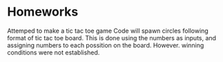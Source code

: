 # Homeworks

Attemped to make a tic tac toe game
Code will spawn circles following format of tic tac toe board. This is done using the numbers as inputs, and assigning numbers to each possition on the board. However. winning conditions were not established. 
